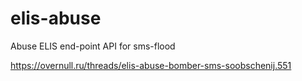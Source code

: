 # elis-abuse
Abuse ELIS end-point API for sms-flood

https://overnull.ru/threads/elis-abuse-bomber-sms-soobschenij.551

